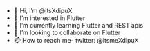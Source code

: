 - 👋 Hi, I’m @itsXdipuX
- 👀 I’m interested in Flutter 
- 🌱 I’m currently learning Flutter and REST apis
- 💞️ I’m looking to collaborate on Flutter
- 📫 How to reach me- twitter: @itsmeXdipuX 

<!---
itsXdipuX/itsXdipuX is a ✨ special ✨ repository because its `README.md` (this file) appears on your GitHub profile.
You can click the Preview link to take a look at your changes.
--->
